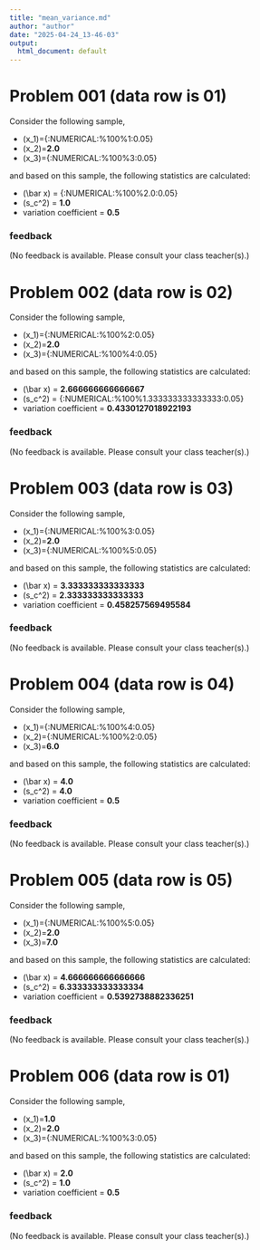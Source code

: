 ```yaml
---
title: "mean_variance.md"
author: "author"
date: "2025-04-24_13-46-03"
output:
  html_document: default
---
```



# Problem 001 (data row is 01)

Consider the following sample,

* \(x_1\)={:NUMERICAL:%100%1:0.05}
* \(x_2\)=**2.0**
* \(x_3\)={:NUMERICAL:%100%3:0.05}
 
and based on this sample, the following statistics are calculated:

* \(\bar x\) = {:NUMERICAL:%100%2.0:0.05}
* \(s_c^2\) = **1.0**
* variation coefficient = **0.5**






### feedback


(No feedback is available. Please consult your class teacher(s).)




# Problem 002 (data row is 02)

Consider the following sample,

* \(x_1\)={:NUMERICAL:%100%2:0.05}
* \(x_2\)=**2.0**
* \(x_3\)={:NUMERICAL:%100%4:0.05}
 
and based on this sample, the following statistics are calculated:

* \(\bar x\) = **2.666666666666667**
* \(s_c^2\) = {:NUMERICAL:%100%1.333333333333333:0.05}
* variation coefficient = **0.4330127018922193**






### feedback


(No feedback is available. Please consult your class teacher(s).)




# Problem 003 (data row is 03)

Consider the following sample,

* \(x_1\)={:NUMERICAL:%100%3:0.05}
* \(x_2\)=**2.0**
* \(x_3\)={:NUMERICAL:%100%5:0.05}
 
and based on this sample, the following statistics are calculated:

* \(\bar x\) = **3.333333333333333**
* \(s_c^2\) = **2.333333333333333**
* variation coefficient = **0.458257569495584**






### feedback


(No feedback is available. Please consult your class teacher(s).)




# Problem 004 (data row is 04)

Consider the following sample,

* \(x_1\)={:NUMERICAL:%100%4:0.05}
* \(x_2\)={:NUMERICAL:%100%2:0.05}
* \(x_3\)=**6.0**
 
and based on this sample, the following statistics are calculated:

* \(\bar x\) = **4.0**
* \(s_c^2\) = **4.0**
* variation coefficient = **0.5**






### feedback


(No feedback is available. Please consult your class teacher(s).)




# Problem 005 (data row is 05)

Consider the following sample,

* \(x_1\)={:NUMERICAL:%100%5:0.05}
* \(x_2\)=**2.0**
* \(x_3\)=**7.0**
 
and based on this sample, the following statistics are calculated:

* \(\bar x\) = **4.666666666666666**
* \(s_c^2\) = **6.333333333333334**
* variation coefficient = **0.5392738882336251**






### feedback


(No feedback is available. Please consult your class teacher(s).)




# Problem 006 (data row is 01)

Consider the following sample,

* \(x_1\)=**1.0**
* \(x_2\)=**2.0**
* \(x_3\)={:NUMERICAL:%100%3:0.05}
 
and based on this sample, the following statistics are calculated:

* \(\bar x\) = **2.0**
* \(s_c^2\) = **1.0**
* variation coefficient = **0.5**






### feedback


(No feedback is available. Please consult your class teacher(s).)



